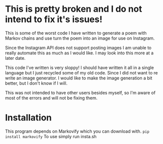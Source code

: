 # This is pretty broken and I do not intend to fix it's issues!
This is some of the worst code I have written to generate a poem with Markov chains and use turn the poem into an image for use on Instagram.

Since the Instagram API does not support posting images I am unable to really automate this as much as I would like. I may look into this more at a later date.

This code I've written is very sloppy!
I should have written it all in a single language but I just recycled some of my old code. Since I did not want to re write an image generator. I would like to make the image generation a bit better, but I don't know if I will.

This was not intended to have other users besides myself, so I'm aware of most of the errors and will not be fixing them.

# Installation
This program depends on Markovify which you can download with.
```pip install markovify```
To use simply run insta.sh